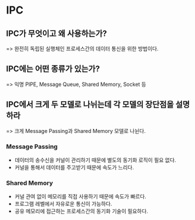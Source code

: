 # IPC

## IPC가 무엇이고 왜 사용하는가?

=> 완전히 독립된 실행체인 프로세스간의 데이터 통신을 위한 방법이다.

## IPC에는 어떤 종류가 있는가?

=> 익명 PIPE, Message Queue, Shared Memory, Socket 등

## IPC에서 크게 두 모델로 나뉘는데 각 모델의 장단점을 설명하라

=> 크게 Message Passing과 Shared Memory 모델로 나뉜다. 
### Message Passing 
* 데이터의 송수신을 커널이 관리하기 때문에 별도의 동기화 로직이 필요 없다.
* 커널을 통해서 데이터를 주고받기 때문에 속도가 느리다.
### Shared Memory
* 커널 관여 없이 메모리를 직접 사용하기 때문에 속도가 빠르다.
* 프로그램 레벨에서 자유로운 통신이 가능하다.
* 공유 메모리에 접근하는 프로세스간의 동기화 기술이 필요하다.